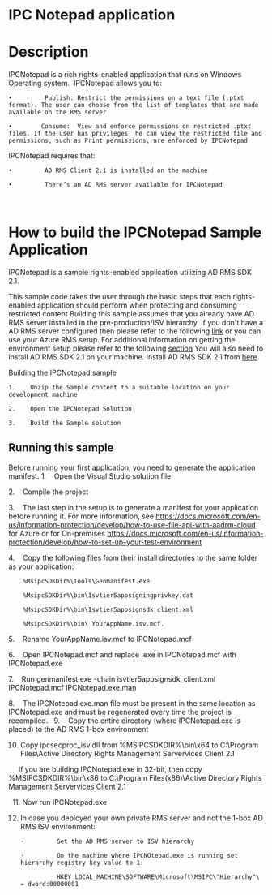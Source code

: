IPC Notepad application
=======================

# Description

IPCNotepad is a rich rights-enabled application that runs on Windows Operating system.  IPCNotepad allows you to: 

	•         Publish: Restrict the permissions on a text file (.ptxt format). The user can choose from the list of templates that are made available on the RMS server

	•        Consume:  View and enforce permissions on restricted .ptxt files. If the user has privileges, he can view the restricted file and permissions, such as Print permissions, are enforced by IPCNotepad

IPCNotepad requires that:

	•         AD RMS Client 2.1 is installed on the machine

	•         There’s an AD RMS server available for IPCNotepad
        

# How to build the IPCNotepad Sample Application
IPCNotepad is a sample rights-enabled application utilizing AD RMS SDK 2.1.

This sample code takes the user through the basic steps that each rights-enabled application should perform when protecting and consuming restricted content
Building this sample assumes that you already have AD RMS server installed in the pre-production/ISV hierarchy.
If you don't have a AD RMS server configured then please refer to the following [link](https://docs.microsoft.com/en-us/information-protection/develop/how-to-install-and-configure-an-rms-server) or you can use your Azure RMS setup.
For additional information on getting the environment setup please refer to the following [section](https://docs.microsoft.com/en-us/information-protection/develop/getting-started-with-ad-rms-2-0)
You will also need to install AD RMS SDK 2.1 on your machine. Install AD RMS SDK 2.1 from [here ](http://https://www.microsoft.com/en-us/download/details.aspx?id=38397)

Building the IPCNotepad sample

	1.    Unzip the Sample content to a suitable location on your development machine

	2.    Open the IPCNotepad Solution

	3.    Build the Sample solution

## Running this sample
Before running your first application, you need to generate the application manifest.
1.    Open the Visual Studio solution file

2.    Compile the project

3.    The last step in the setup is to generate a manifest for your application before running it. For more information, see https://docs.microsoft.com/en-us/information-protection/develop/how-to-use-file-api-with-aadrm-cloud for Azure or for On-premises https://docs.microsoft.com/en-us/information-protection/develop/how-to-set-up-your-test-environment

4.    Copy the following files from their install directories to the same folder as your application:

	    %MsipcSDKDir%\Tools\Genmanifest.exe 

        %MsipcSDKDir%\bin\Isvtier5appsigningprivkey.dat

	    %MsipcSDKDir%\bin\Isvtier5appsignsdk_client.xml

	    %MsipcSDKDir%\bin\ YourAppName.isv.mcf. 

5.    Rename YourAppName.isv.mcf to IPCNotepad.mcf

6.    Open IPCNotepad.mcf and replace <yourappname>.exe in IPCNotepad.mcf with IPCNotepad.exe

7.    Run genmanifest.exe -chain isvtier5appsignsdk_client.xml IPCNotepad.mcf IPCNotepad.exe.man 

8.    The IPCNotepad.exe.man file must be present in the same location as IPCNotepad.exe and must be regenerated every time the project is recompiled.
 
9.    Copy the entire directory (where IPCNotepad.exe is placed) to the AD RMS 1-box environment

10. Copy ipcsecproc_isv.dll from %MSIPCSDKDIR%\bin\x64 to C:\Program Files\Active Directory Rights Management Servervices Client 2.1

     If you are building IPCNotepad.exe in 32-bit, then copy %MSIPCSDKDIR%\bin\x86 to C:\Program Files(x86)\Active Directory Rights Management Servervices Client 2.1  

  
11. Now run IPCNotepad.exe

12. In case you deployed your own private RMS server and not the 1-box AD RMS ISV environment:

		·         Set the AD RMS server to ISV hierarchy

		·         On the machine where IPCNOtepad.exe is running set hierarchy registry key value to 1:
        
                  HKEY_LOCAL_MACHINE\SOFTWARE\Microsoft\MSIPC\"Hierarchy"\ = dword:00000001









